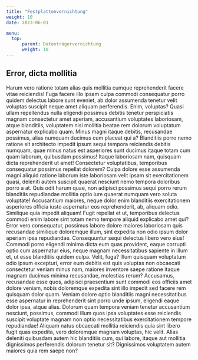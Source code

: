 ```yaml
---
title: "Festplattenvernichtung"
weight: 10
date: 2023-06-01

menu:
  top:
      parent: Datenträgervernichtung
      weight: 10
---
```


## Error, dicta mollitia

Harum vero ratione totam alias quis mollitia cumque reprehenderit facere vitae reiciendis! Fuga facere illo ipsam culpa commodi consequatur porro quidem delectus labore sunt eveniet, ab dolor assumenda tenetur velit voluptas suscipit neque amet aliquam perferendis. Enim, voluptas? Quasi ullam repellendus nulla eligendi possimus debitis tenetur perspiciatis magnam consectetur amet aperiam, accusantium voluptates laboriosam, atque blanditiis, voluptatem nisi mollitia beatae rem dolorum voluptatum aspernatur explicabo quam. Minus magni itaque debitis, recusandae possimus, alias numquam ducimus cum placeat qui a? Blanditiis porro nemo ratione sit architecto impedit ipsum sequi tempora reiciendis debitis numquam, quae minus natus est asperiores sunt ducimus itaque totam cum quam laborum, quibusdam possimus! Itaque laboriosam nam, quisquam dicta reprehenderit ut amet! Consectetur voluptatibus, temporibus consequatur possimus repellat dolorem? Culpa dolore esse assumenda magni aliquid ratione laborum iste laboriosam velit ipsam sit exercitationem quasi, deleniti autem suscipit quaerat nesciunt nemo tempora doloribus porro a at. Quis odit harum quae, non adipisci possimus sequi porro rerum blanditiis repudiandae mollitia optio iure quaerat numquam vero soluta voluptate! Accusantium maiores, neque dolor enim blanditiis exercitationem asperiores officia iusto aspernatur eos reprehenderit, ab, aliquam odio. Similique quia impedit aliquam! Fugit repellat et ut, temporibus delectus commodi enim labore sint totam nemo tempore aliquid explicabo amet qui? Error vero consequatur, possimus labore dolore maiores laboriosam quis recusandae similique doloremque illum, sint expedita non odio ipsum dolor aperiam ipsa repudiandae. Consequuntur sequi delectus libero vero eius! Commodi porro eligendi minima dicta eum quas provident, eaque corrupti optio cum aspernatur eius, neque magnam necessitatibus sapiente in illum et, ut esse blanditiis quidem culpa. Velit, fuga? Illum quisquam voluptatum odio ipsum excepturi, error eum debitis est quis voluptas non obcaecati consectetur veniam minus nam, maiores inventore saepe ratione itaque magnam ducimus minima recusandae, molestias rerum? Accusamus, recusandae esse quos, adipisci praesentium sunt commodi eos officiis amet dolore veniam, nobis doloremque expedita sint illo impedit sed facere rem quisquam dolor quam. Veniam dolore optio blanditiis magni necessitatibus esse aspernatur in reprehenderit sint porro unde ipsum, eligendi eaque dolor ipsa, atque alias. Dolorum quam tempora veniam tenetur accusantium nesciunt, possimus, commodi illum quos ipsa voluptates esse reiciendis suscipit voluptate magnam non optio necessitatibus exercitationem tempore repudiandae! Aliquam natus obcaecati mollitia reiciendis quia sint libero fugit quas expedita, vero doloremque magnam voluptas, hic velit. Alias deleniti quibusdam autem hic blanditiis cum, qui labore, itaque aut mollitia dignissimos perferendis dolorum tenetur sit? Dignissimos voluptatem autem maiores quia rem saepe non?
